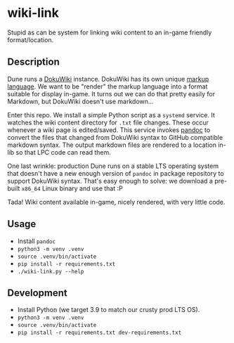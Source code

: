# wiki-link

Stupid as can be system for linking wiki content to an in-game friendly
format/location.

## Description

Dune runs a [DokuWiki] instance. DokuWiki has its own unique [markup language].
We want to be "render" the markup language into a format suitable for display
in-game. It turns out we can do that pretty easily for Markdown, but DokuWiki
doesn't use markdown...

Enter this repo. We install a simple Python script as a `systemd` service. It
watches the wiki content directory for `.txt` file changes. These occur whenever
a wiki page is edited/saved. This service invokes [pandoc] to convert the files
that changed from DokuWiki syntax to GitHub compatible markdown syntax. The
output markdown files are rendered to a location in-lib so that LPC code can
read them.

One last wrinkle: production Dune runs on a stable LTS operating system that
doesn't have a new enough version of `pandoc` in package repository to support
DokuWiki syntax. That's easy enough to solve: we download a pre-built `x86_64`
Linux binary and use that :P

Tada! Wiki content available in-game, nicely rendered, with very little code.

[DokuWiki]: https://www.dokuwiki.org/
[markup language]: https://www.dokuwiki.org/wiki:syntax
[pandoc]: https://pandoc.org/

## Usage

* Install `pandoc`
* `python3 -m venv .venv`
* `source .venv/bin/activate`
* `pip install -r requirements.txt`
* `./wiki-link.py --help`

## Development

* Install Python (we target 3.9 to match our crusty prod LTS OS).
* `python3 -m venv .venv`
* `source .venv/bin/activate`
* `pip install -r requirements.txt dev-requirements.txt`
